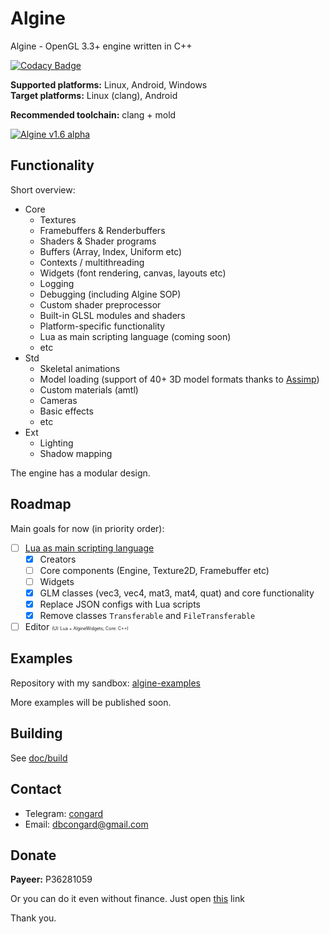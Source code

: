# Algine

Algine - OpenGL 3.3+ engine written in C++

[![Codacy Badge](https://api.codacy.com/project/badge/Grade/40d3479da92040c79c5570336aff3697)](https://www.codacy.com/manual/congard/algine?utm_source=github.com&amp;utm_medium=referral&amp;utm_content=congard/algine&amp;utm_campaign=Badge_Grade)

**Supported platforms:** Linux, Android, Windows
<br>**Target platforms:** Linux (clang), Android

**Recommended toolchain:** clang + mold 

[![Algine v1.6 alpha](pictures/1.png)](https://youtu.be/pYUXtRl-LTs)

## Functionality

Short overview:

* Core
  * Textures
  * Framebuffers & Renderbuffers
  * Shaders & Shader programs
  * Buffers (Array, Index, Uniform etc)
  * Contexts / multithreading
  * Widgets (font rendering, canvas, layouts etc)
  * Logging
  * Debugging (including Algine SOP)
  * Custom shader preprocessor
  * Built-in GLSL modules and shaders
  * Platform-specific functionality
  * Lua as main scripting language (coming soon)
  * etc
* Std
  * Skeletal animations
  * Model loading (support of 40+ 3D model formats thanks to [Assimp](https://github.com/assimp/assimp))
  * Custom materials (amtl)
  * Cameras
  * Basic effects
  * etc
* Ext
  * Lighting
  * Shadow mapping

The engine has a modular design.

## Roadmap

Main goals for now (in priority order):

- [ ] [Lua as main scripting language](doc/lua.md)
  - [x] Creators
  - [ ] Core components (Engine, Texture2D, Framebuffer etc)
  - [ ] Widgets
  - [x] GLM classes (vec3, vec4, mat3, mat4, quat) and core functionality
  - [x] Replace JSON configs with Lua scripts
  - [x] Remove classes `Transferable` and `FileTransferable`
- [ ] Editor <span style="font-size:0.5em">(UI: Lua + AlgineWidgets; Core: C++)</span>

## Examples

Repository with my sandbox: [algine-examples](https://github.com/congard/algine-examples)

More examples will be published soon.

## Building

See [doc/build](doc/build/README.md)

## Contact

*   Telegram: [congard](https://t.me/congard)
*   Email: [dbcongard@gmail.com](mailto:dbcongard@gmail.com)

## Donate

<b>Payeer:</b> P36281059

Or you can do it even without finance. Just open [this](http://fainbory.com/8aWY) link

Thank you.
